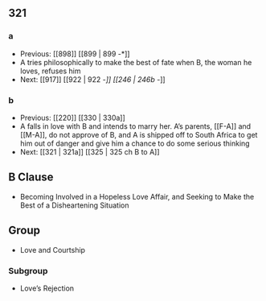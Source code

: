 ## 321
### a
- Previous: [[898]] [[899 | 899 -*]] 
- A tries philosophically to make the best of fate when B, the woman he loves, refuses him
- Next: [[917]] [[922 | 922 -*]] [[246 | 246b -*]] 

### b
- Previous: [[220]] [[330 | 330a]] 
- A falls in love with B and intends to marry her. A’s parents, [[F-A]] and [[M-A]], do not approve of B, and A is shipped off to South Africa to get him out of danger and give him a chance to do some serious thinking
- Next: [[321 | 321a]] [[325 | 325 ch B to A]] 

## B Clause
- Becoming Involved in a Hopeless Love Affair, and Seeking to Make the Best of a Disheartening Situation

## Group
- Love and Courtship

### Subgroup
- Love’s Rejection

